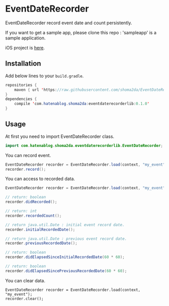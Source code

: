EventDateRecorder
===========

EventDateRecorder record event date and count persistently.

If you want to get a sample app, please clone this repo : 'sampleapp' is a sample application.

iOS project is [here](https://github.com/soragoto/SRGEventDateRecorder).

## Installation

Add below lines to your `build.gradle`.

```java
repositories {
    maven { url 'https://raw.githubusercontent.com/shoma2da/EventDateRecorder/master/lib/repository/' }
}
dependencies {
    compile 'com.hatenablog.shoma2da:eventdaterecorderlib:0.1.0'
}
```

## Usage

At first you need to import EventDateRecorder class.
```java
import com.hatenablog.shoma2da.eventdaterecorderlib.EventDateRecorder;
```

You can record event.
```java
EventDateRecorder recorder = EventDateRecorder.load(context, "my_event");
recorder.record();
```

You can access to recorded data.
```java
EventDateRecorder recorder = EventDateRecorder.load(context, "my_event");

// return: boolean
recorder.didRecorded();

// return: int
recorder.recordedCount();

// return java.util.Date : initial event record date.
recorder.initialRecordedDate();

// return java.util.Date : previous event record date.
recorder.previousRecordedDate();

// return: boolean
recorder.didElapsedSinceInitialRecordedDate(60 * 60);

// return: boolean
recorder.didElapsedSincePreviousRecordedDate(60 * 60);
```

You can clear data.
```objc
EventDateRecorder recorder = EventDateRecorder.load(context, "my_event");
recorder.clear();
```
